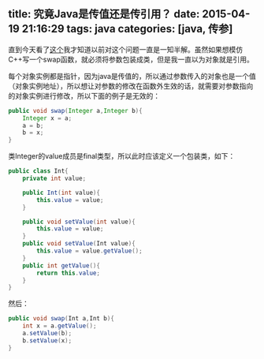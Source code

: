 title: 究竟Java是传值还是传引用？
date: 2015-04-19 21:16:29
tags: java
categories: [java, 传参]
---
直到今天看了[这个](http://stackoverflow.com/questions/40480/is-java-pass-by-reference-or-pass-by-value)我才知道以前对这个问题一直是一知半解。虽然如果想模仿C++写一个swap函数，就必须将参数包装成类，但是我一直以为对象就是引用。<!--more-->

每个对象实例都是指针，因为java是传值的，所以通过参数传入的对象也是一个值（对象实例地址），所以想让对参数的修改在函数外生效的话，就需要对参数指向的对象实例进行修改，所以下面的例子是无效的：
``` java
public void swap(Integer a,Integer b){
    Integer x = a;
    a = b;
    b = x;
}
```
类Integer的value成员是final类型，所以此时应该定义一个包装类，如下：
``` java
public class Int{
	private int value;

	public Int(int value){
		this.value = value;
	}

	public void setValue(int value){
		this.value = value;
	}
	public void setValue(Int value){
		this.value = value.getValue();
	}
	public int getValue(){
		return this.value;
	}
}
```
然后：
``` java
public void swap(Int a,Int b){
    int x = a.getValue();
    a.setValue(b);
    b.setValue(x);
}
```